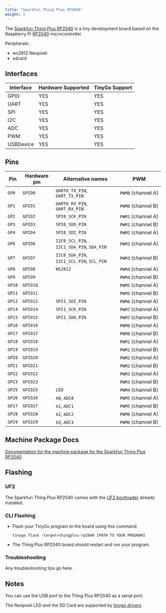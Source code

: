 ```yaml
---
title: "Sparkfun Thing Plus RP2040"
weight: 3
---
```


The [Sparkfun Thing Plus RP2040](https://www.sparkfun.com/products/17745) is a tiny development board based on the Raspberry Pi [RP2040](https://datasheets.raspberrypi.org/rp2040/rp2040-datasheet.pdf) microcontroller. 

Peripherals: 
- ws2812 Neopixel
- sdcard

## Interfaces

| Interface | Hardware Supported | TinyGo Support |
| --------- | ------------- | ----- |
| GPIO      | YES | YES |
| UART      | YES | YES |
| SPI       | YES | YES |
| I2C       | YES | YES |
| ADC       | YES | YES |
| PWM       | YES | YES |
| USBDevice | YES | YES |

## Pins

| Pin               | Hardware pin | Alternative names | PWM                  |
| ----------------- | ------------ | ----------------- | -------------------- |
| `GP0`             | `GPIO0`      | `UART0_TX_PIN`, `UART_TX_PIN` | `PWM0` (channel A)   |
| `GP1`             | `GPIO1`      | `UART0_RX_PIN`, `UART_RX_PIN` | `PWM0` (channel B)   |
| `GP2`             | `GPIO2`      | `SPI0_SCK_PIN`    | `PWM1` (channel A)   |
| `GP3`             | `GPIO3`      | `SPI0_SDO_PIN`    | `PWM1` (channel B)   |
| `GP4`             | `GPIO4`      | `SPI0_SDI_PIN`    | `PWM2` (channel A)   |
| `GP6`             | `GPIO6`      | `I2C0_SCL_PIN`, `I2C1_SDA_PIN`, `SDA_PIN` | `PWM3` (channel A)   |
| `GP7`             | `GPIO7`      | `I2C0_SDA_PIN`, `I2C1_SCL_PIN`, `SCL_PIN` | `PWM3` (channel B)   |
| `GP8`             | `GPIO8`      | `WS2812`          | `PWM4` (channel A)   |
| `GP9`             | `GPIO9`      |                   | `PWM4` (channel B)   |
| `GP10`            | `GPIO10`     |                   | `PWM5` (channel A)   |
| `GP11`            | `GPIO11`     |                   | `PWM5` (channel B)   |
| `GP12`            | `GPIO12`     | `SPI1_SDI_PIN`    | `PWM6` (channel A)   |
| `GP14`            | `GPIO14`     | `SPI1_SCK_PIN`    | `PWM7` (channel A)   |
| `GP15`            | `GPIO15`     | `SPI1_SDO_PIN`    | `PWM7` (channel B)   |
| `GP16`            | `GPIO16`     |                   | `PWM0` (channel A)   |
| `GP17`            | `GPIO17`     |                   | `PWM0` (channel B)   |
| `GP18`            | `GPIO18`     |                   | `PWM1` (channel A)   |
| `GP19`            | `GPIO19`     |                   | `PWM1` (channel B)   |
| `GP20`            | `GPIO20`     |                   | `PWM2` (channel A)   |
| `GP21`            | `GPIO21`     |                   | `PWM2` (channel B)   |
| `GP22`            | `GPIO22`     |                   | `PWM3` (channel A)   |
| `GP23`            | `GPIO23`     |                   | `PWM3` (channel B)   |
| `GP25`            | `GPIO25`     | `LED`             | `PWM4` (channel B)   |
| `GP26`            | `GPIO26`     | `A0`, `ADC0`      | `PWM5` (channel A)   |
| `GP27`            | `GPIO27`     | `A1`, `ADC1`      | `PWM5` (channel B)   |
| `GP28`            | `GPIO28`     | `A2`, `ADC2`      | `PWM6` (channel A)   |
| `GP29`            | `GPIO29`     | `A3`, `ADC3`      | `PWM6` (channel B)   |

## Machine Package Docs

[Documentation for the machine package for the Sparkfun Thing Plus RP2040](../machine/thingplus-rp2040)

## Flashing

### UF2

The Sparkfun Thing Plus RP2040 comes with the [UF2 bootloader](https://github.com/Microsoft/uf2) already installed.

### CLI Flashing

- Flash your TinyGo program to the board using this command:

    ```shell
    tinygo flash -target=thingplus-rp2040 [PATH TO YOUR PROGRAM]
    ```

- The Thing Plus RP2040 board should restart and run your program.

### Troubleshooting

Any troubleshooting tips go here.

## Notes

You can use the USB port to the Thing Plus RP2040 as a serial port.

The Neopixel LED and the SD Card are supported by [tinygo drivers](https://github.com/tinygo-org/drivers)

